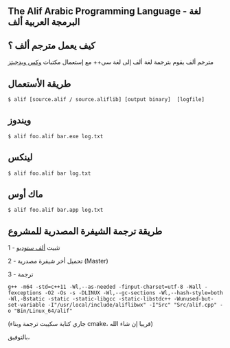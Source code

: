 The Alif Arabic Programming Language - لغة البرمجة العربية ألف
-----------------------------------------------------------

كيف يعمل مترجم ألف ؟
-------

مترجم ألف يقوم بترجمة لغة ألف إلى لغة سي++ مع إستعمال مكتبات [وكس ويدجيتز](https://github.com/wxWidgets)

طريقة الأستعمال
-------

```
$ alif [source.alif / source.aliflib] [output binary]  [logfile]
```

ويندوز
---------

```
$ alif foo.alif bar.exe log.txt
```

لينكس
---------

```
$ alif foo.alif bar log.txt
```

ماك أوس
---------

```
$ alif foo.alif bar.app log.txt
```

طريقة ترجمة الشيفرة المصدرية للمشروع
---------

1 - تثبيث [ألف ستوديو](https://www.aliflang.org/download)

2 - تحميل أخر شيفرة مصدرية (Master)

3 - ترجمة
```
g++ -m64 -std=c++11 -Wl,--as-needed -finput-charset=utf-8 -Wall -fexceptions -O2 -Os -s -DLINUX -Wl,--gc-sections -Wl,--hash-style=both -Wl,-Bstatic -static -static-libgcc -static-libstdc++ -Wunused-but-set-variable -I"/usr/local/include/aliflibwx" -I"Src" "Src/alif.cpp" -o "Bin/Linux_64/alif"
```

(جاري كتابة سكيبت ترجمة وبناء cmake، قريبا إن شاء الله)

بالتوفيق،
